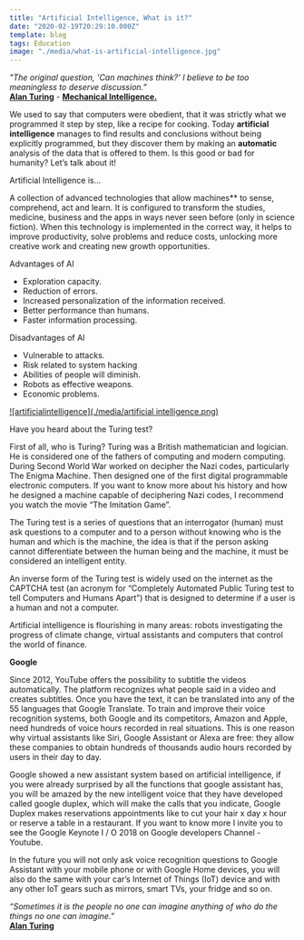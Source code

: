 ```yaml
---
title: "Artificial Intelligence, What is it?"
date: "2020-02-19T20:29:10.000Z"
template: blog
tags: Education
image: "./media/what-is-artificial-intelligence.jpg"
---
```


<block-quote>_"The original question, 'Can machines think?' I believe to be too meaningless to deserve discussion.”_  
[**Alan Turing**](https://www.goodreads.com/author/show/87041.Alan_Turing) - [**Mechanical Intelligence.**](https://www.goodreads.com/work/quotes/764008)</blockquote>

We used to say that computers were obedient, that it was strictly what we programmed it step by step, like a recipe for cooking. Today **artificial intelligence** manages to find results and conclusions without being explicitly programmed, but they discover them by making an **automatic** analysis of the data that is offered to them. Is this good or bad for humanity? Let’s talk about it!

<title-2>Artificial Intelligence is...</title-2> 

A collection of advanced technologies that allow machines** to sense, comprehend, act and learn. It is configured to transform the studies, medicine, business and the apps in ways never seen before (only in science fiction). When this technology is implemented in the correct way, it helps to improve productivity, solve problems and reduce costs, unlocking more creative work and creating new growth opportunities. 

<title-2>Advantages of AI</title-2>

*   Exploration capacity.
*   Reduction of errors.
*   Increased personalization of the information received.
*   Better performance than humans.
*   Faster information processing.

<title-2>Disadvantages of AI</title-2>

*   Vulnerable to attacks.
*   Risk related to system hacking
*   Abilities of people will diminish.
*   Robots as effective weapons.
*   Economic problems.

[![artificialintelligence](./media/artificial intelligence.png)](#)

<title-3>Have you heard about the Turing test?</title-3>

First of all, who is Turing? Turing was a British mathematician and logician. He is considered one of the fathers of computing and modern computing. During Second World War worked on decipher the Nazi codes, particularly The Enigma Machine. Then designed one of the first digital programmable electronic computers. If you want to know more about his history and how he designed a machine capable of deciphering Nazi codes, I recommend you watch the movie “The Imitation Game”. 

The Turing test is a series of questions that an interrogator (human) must ask questions to a computer and to a person without knowing who is the human and which is the machine, the idea is that if the person asking cannot differentiate between the human being and the machine, it must be considered an intelligent entity. 

An inverse form of the Turing test is widely used on the internet as the CAPTCHA test (an acronym for “Completely Automated Public Turing test to tell Computers and Humans Apart”) that is designed to determine if a user is a human and not a computer. 

Artificial intelligence is flourishing in many areas: robots investigating the progress of climate change, virtual assistants and computers that control the world of finance. 

**Google**  

Since 2012, YouTube offers the possibility to subtitle the videos automatically. The platform recognizes what people said in a video and creates subtitles. Once you have the text, it can be translated into any of the 55 languages that Google Translate. To train and improve their voice recognition systems, both Google and its competitors, Amazon and Apple, need hundreds of voice hours recorded in real situations. This is one reason why virtual assistants like Siri, Google Assistant or Alexa are free: they allow these companies to obtain hundreds of thousands audio hours recorded by users in their day to day. 

Google showed a new assistant system based on artificial intelligence, if you were already surprised by all the functions that google assistant has, you will be amazed by the new intelligent voice that they have developed called google duplex, which will make the calls that you indicate, Google Duplex makes reservations appointments like to cut your hair x day x hour or reserve a table in a restaurant. If you want to know more I invite you to see the Google Keynote I / O 2018 on Google developers Channel - Youtube. 

In the future you will not only ask voice recognition questions to Google Assistant with your mobile phone or with Google Home devices, you will also do the same with your car’s Internet of Things (IoT) device and with any other IoT gears such as mirrors, smart TVs, your fridge and so on.  

<block-quote>_“Sometimes it is the people no one can imagine anything of who do the things no one can imagine.”_  
[**Alan Turing**](https://www.goodreads.com/author/show/87041.Alan_Turing)</block-quote>
